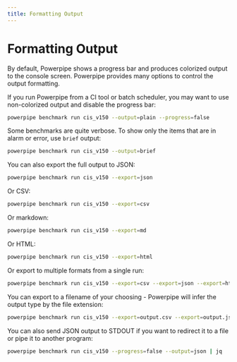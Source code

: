 ```yaml
---
title: Formatting Output
---
```



# Formatting Output
By default, Powerpipe shows a progress bar and produces colorized output to the console screen.  Powerpipe provides many options to control the output formatting.

If you run Powerpipe from a CI tool or batch scheduler, you may want to use non-colorized output and disable the progress bar:

```bash
powerpipe benchmark run cis_v150 --output=plain --progress=false
```

Some benchmarks are quite verbose.  To show only the items that are in alarm or error, use `brief` output:
```bash
powerpipe benchmark run cis_v150 --output=brief
```

You can also export the full output to JSON:
```bash
powerpipe benchmark run cis_v150 --export=json
```

Or CSV:
```bash
powerpipe benchmark run cis_v150 --export=csv
```

Or markdown:
```bash
powerpipe benchmark run cis_v150 --export=md
```

Or HTML:
```bash
powerpipe benchmark run cis_v150 --export=html
```

Or export to multiple formats from a single run:
```bash
powerpipe benchmark run cis_v150 --export=csv --export=json --export=html
```

You can export to a filename of your choosing - Powerpipe will infer the output type by the file extension:
```bash
powerpipe benchmark run cis_v150 --export=output.csv --export=output.json --export=output.md
```

You can also send JSON output to STDOUT if you want to redirect it to a file or pipe it to another program:
```bash
powerpipe benchmark run cis_v150 --progress=false --output=json | jq
```